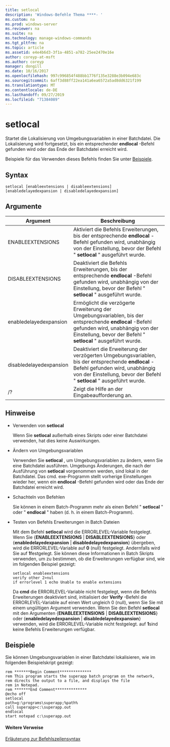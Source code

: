```yaml
---
title: setlocal
description: 'Windows-Befehle Thema ****- '
ms.custom: na
ms.prod: windows-server
ms.reviewer: na
ms.suite: na
ms.technology: manage-windows-commands
ms.tgt_pltfrm: na
ms.topic: article
ms.assetid: e4e4b6d3-3f1a-4851-a782-25ee2470e16e
author: coreyp-at-msft
ms.author: coreyp
manager: dongill
ms.date: 10/16/2017
ms.openlocfilehash: 997c996854f488bb1776f135e3288e3b094e683c
ms.sourcegitcommit: 6aff3d88ff22ea141a6ea6572a5ad8dd6321f199
ms.translationtype: MT
ms.contentlocale: de-DE
ms.lasthandoff: 09/27/2019
ms.locfileid: "71384089"
---
```

# <a name="setlocal"></a>setlocal



Startet die Lokalisierung von Umgebungsvariablen in einer Batchdatei. Die Lokalisierung wird fortgesetzt, bis ein entsprechender **endlocal** -Befehl gefunden wird oder das Ende der Batchdatei erreicht wird.

Beispiele für das Verwenden dieses Befehls finden Sie unter [Beispiele](#BKMK_examples).

## <a name="syntax"></a>Syntax

```
setlocal [enableextensions | disableextensions] [enabledelayedexpansion | disabledelayedexpansion]
```

## <a name="arguments"></a>Argumente

|Argument|Beschreibung|
|--------|-----------|
|ENABLEEXTENSIONS|Aktiviert die Befehls Erweiterungen, bis der entsprechende **endlocal** -Befehl gefunden wird, unabhängig von der Einstellung, bevor der Befehl " **setlocal** " ausgeführt wurde.|
|DISABLEEXTENSIONS|Deaktiviert die Befehls Erweiterungen, bis der entsprechende **endlocal** -Befehl gefunden wird, unabhängig von der Einstellung, bevor der Befehl " **setlocal** " ausgeführt wurde.|
|enabledelayedexpansion|Ermöglicht die verzögerte Erweiterung der Umgebungsvariablen, bis der entsprechende **endlocal** -Befehl gefunden wird, unabhängig von der Einstellung, bevor der Befehl " **setlocal** " ausgeführt wurde.|
|disabledelayedexpansion|Deaktiviert die Erweiterung der verzögerten Umgebungsvariablen, bis der entsprechende **endlocal** -Befehl gefunden wird, unabhängig von der Einstellung, bevor der Befehl " **setlocal** " ausgeführt wurde.|
|/?|Zeigt die Hilfe an der Eingabeaufforderung an.|

## <a name="remarks"></a>Hinweise

-   Verwenden von **setlocal**

    Wenn Sie **setlocal** außerhalb eines Skripts oder einer Batchdatei verwenden, hat dies keine Auswirkungen.
-   Ändern von Umgebungsvariablen

    Verwenden Sie **setlocal** , um Umgebungsvariablen zu ändern, wenn Sie eine Batchdatei ausführen. Umgebungs Änderungen, die nach der Ausführung von **setlocal** vorgenommen werden, sind lokal in der Batchdatei. Das cmd. exe-Programm stellt vorherige Einstellungen wieder her, wenn ein **endlocal** -Befehl gefunden wird oder das Ende der Batchdatei erreicht wird.
-   Schachteln von Befehlen

    Sie können in einem Batch-Programm mehr als einen Befehl " **setlocal** " oder " **endlocal** " haben (d. h. in einem Batch-Programm).
-   Testen von Befehls Erweiterungen in Batch Dateien

    Mit dem Befehl **setlocal** wird die ERRORLEVEL-Variable festgelegt. Wenn Sie {**ENABLEEXTENSIONS** | **DISABLEEXTENSIONS**} oder {**enabledelayedexpansion** | **disabledelayedexpansion**} übergeben, wird die ERRORLEVEL-Variable auf **0** (null) festgelegt. Andernfalls wird Sie auf **1**festgelegt. Sie können diese Informationen in Batch Skripts verwenden, um zu bestimmen, ob die Erweiterungen verfügbar sind, wie im folgenden Beispiel gezeigt:  
    ```
    setlocal enableextensions
    verify other 2>nul
    if errorlevel 1 echo Unable to enable extensions
    ```  
    Da **cmd** die ERRORLEVEL-Variable nicht festgelegt, wenn die Befehls Erweiterungen deaktiviert sind, initialisiert der **Verify** -Befehl die ERRORLEVEL-Variable auf einen Wert ungleich 0 (null), wenn Sie Sie mit einem ungültigen Argument verwenden. Wenn Sie den Befehl **setlocal** mit den Argumenten {**ENABLEEXTENSIONS** | **DISABLEEXTENSIONS**} oder {**enabledelayedexpansion** | **disabledelayedexpansion**} verwenden, wird die ERRORLEVEL-Variable nicht festgelegt. auf **1**sind keine Befehls Erweiterungen verfügbar.

## <a name="BKMK_examples"></a>Beispiele

Sie können Umgebungsvariablen in einer Batchdatei lokalisieren, wie im folgenden Beispielskript gezeigt:
```
rem *******Begin Comment**************
rem This program starts the superapp batch program on the network,
rem directs the output to a file, and displays the file
rem in Notepad.
rem *******End Comment**************
@echo off
setlocal
path=g:\programs\superapp;%path%
call superapp>c:\superapp.out
endlocal
start notepad c:\superapp.out
```

#### <a name="additional-references"></a>Weitere Verweise

[Erläuterung zur Befehlszeilensyntax](command-line-syntax-key.md)